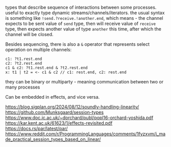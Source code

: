 types that describe sequence of interactions between some processes.
useful to exactly type dynamic streams/channels/iterators.
the usual syntax is something like `!send.?receive.!another.end`, which means - the channel expects to be sent value of `send` type, then will receive value of `receive` type, then expects another value of type `another` this time, after which the channel will be closed.

Besides sequencing, there is also a `&` operator that represents select operation on multiple channels:
```
c1: ?t1.rest.end
c2: ?t2.rest.end
c1 & c2: ?t1.rest.end & ?t2.rest.end
x: t1 | t2 = <- c1 & c2 // c1: rest.end, c2: rest.end
```

they can be binary or multiparty - meaning communication between two or many processes

Can be embedded in effects, and vice versa.

https://blog.sigplan.org/2024/08/12/soundly-handling-linearity/
https://github.com/Munksgaard/session-types
https://www.doc.ic.ac.uk/~dorchard/publ/popl16-orchard-yoshida.pdf
https://kar.kent.ac.uk/61623/1/effects-revisited.pdf
https://docs.rs/par/latest/par/
https://www.reddit.com/r/ProgrammingLanguages/comments/1fyzxvm/i_made_practical_session_types_based_on_linear/
